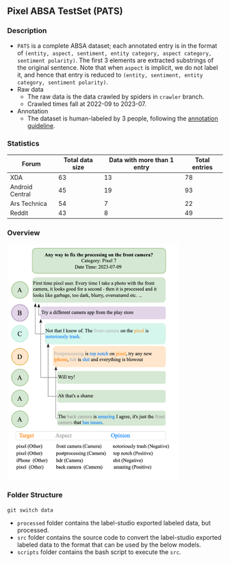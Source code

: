 ## Pixel ABSA TestSet (PATS)
### Description
- `PATS` is a complete ABSA dataset; each annotated entry is in the format of `(entity, aspect, sentiment, entity category, aspect category, sentiment polarity)`. The first 3 elements are extracted substrings of the original sentence. Note that when `aspect` is implicit, we do not label it, and hence that entry is reduced to
`(entity, sentiment, entity category, sentiment polarity)`.
- Raw data
    - The raw data is the data crawled by spiders in `crawler` branch.
    - Crawled times fall at 2022-09 to 2023-07.
- Annotation
    - The dataset is human-labeled by 3 people, following the [annotation guideline](https://docs.google.com/document/d/19w7FkId7zPuDumzs3LKfA632CLf0yIollKJHOhIDuMU/edit?usp=sharing).

### Statistics

| Forum | Total data size| Data with more than 1 entry | Total entries|
|----------|----------|----------|----------|
|  XDA |  63 |  13  |  78  |
|  Android Central  |  45 |  19  |  93  |
|  Ars Technica  |  54 | 7 | 22 |
|  Reddit | 43 |  8 |  49 |

### Overview
<img src="images/data_sample.png" width="400">

### Folder Structure
```
git switch data
```
- `processed` folder contains the label-studio exported labeled data, but processed.
- `src` folder contains the source code to convert the label-studio exported labeled data to the format that can be used by the below models.
- `scripts` folder contains the bash script to execute the `src`.

